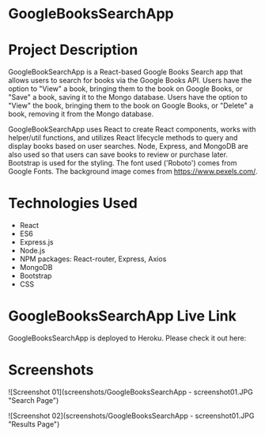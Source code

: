 # GoogleBooksSearchApp

# Project Description

GoogleBookSearchApp is a React-based Google Books Search app that allows users to search for books via the Google Books API. Users have the option to "View" a book, bringing them to the book on Google Books, or "Save" a book, saving it to the Mongo database. Users have the option to "View" the book, bringing them to the book on Google Books, or "Delete" a book, removing it from the Mongo database.

GoogleBookSearchApp uses React to create React components, works with helper/util functions, and utilizes React lifecycle methods to query and display books based on user searches. Node, Express, and MongoDB are also used so that users can save books to review or purchase later. Bootstrap is used for the styling. The font used ('Roboto') comes from Google Fonts. The background image comes from https://www.pexels.com/.

# Technologies Used

* React
* ES6
* Express.js
* Node.js
* NPM packages: React-router, Express, Axios
* MongoDB
* Bootstrap
* CSS

# GoogleBooksSearchApp Live Link

GoogleBooksSearchApp is deployed to Heroku. Please check it out here:



# Screenshots

![Screenshot 01](screenshots/GoogleBooksSearchApp - screenshot01.JPG "Search Page")

![Screenshot 02](screenshots/GoogleBooksSearchApp - screenshot01.JPG "Results Page")
